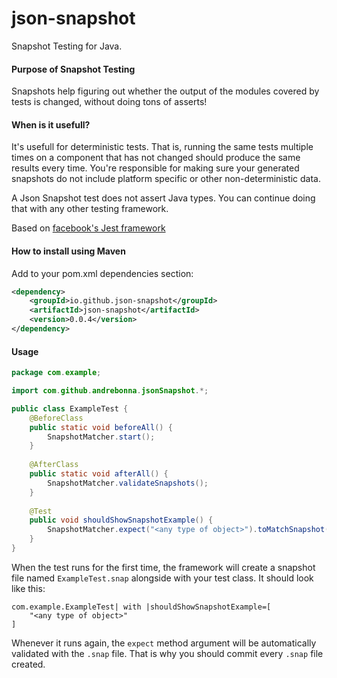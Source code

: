 # json-snapshot
Snapshot Testing for Java. 

#### Purpose of Snapshot Testing
Snapshots help figuring out whether the output of the modules covered by tests is changed, without doing tons of asserts!

#### When is it usefull?

It's usefull for deterministic tests. That is, running the same tests multiple times on a component that has not changed 
should produce the same results every time. You're responsible for making sure your generated snapshots do not include 
platform specific or other non-deterministic data. 

A Json Snapshot test does not assert Java types. You can continue doing that with any other testing framework.


Based on [facebook's Jest framework](https://facebook.github.io/jest/docs/en/snapshot-testing.html)

#### How to install using Maven

Add to your pom.xml dependencies section:

```xml
<dependency>
    <groupId>io.github.json-snapshot</groupId>
    <artifactId>json-snapshot</artifactId>
    <version>0.0.4</version>
</dependency>
```


#### Usage

```java
package com.example;

import com.github.andrebonna.jsonSnapshot.*;

public class ExampleTest {
    @BeforeClass
    public static void beforeAll() {
        SnapshotMatcher.start();
    }
    
    @AfterClass
    public static void afterAll() {
        SnapshotMatcher.validateSnapshots();
    }
    
    @Test
    public void shouldShowSnapshotExample() {
        SnapshotMatcher.expect("<any type of object>").toMatchSnapshot();
    }
}
```

When the test runs for the first time, the framework will create a snapshot file named `ExampleTest.snap` alongside with your test class. It should look like this:
```text
com.example.ExampleTest| with |shouldShowSnapshotExample=[
    "<any type of object>"
]
```

Whenever it runs again, the `expect` method argument will be automatically validated with the `.snap` file. That is why you should commit every `.snap` file created.



